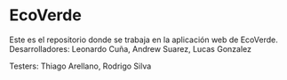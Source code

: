 # EcoVerde
Este es el repositorio donde se trabaja en la aplicación web de EcoVerde.
Desarrolladores: Leonardo Cuña, Andrew Suarez, Lucas Gonzalez

Testers: Thiago Arellano, Rodrigo Silva

